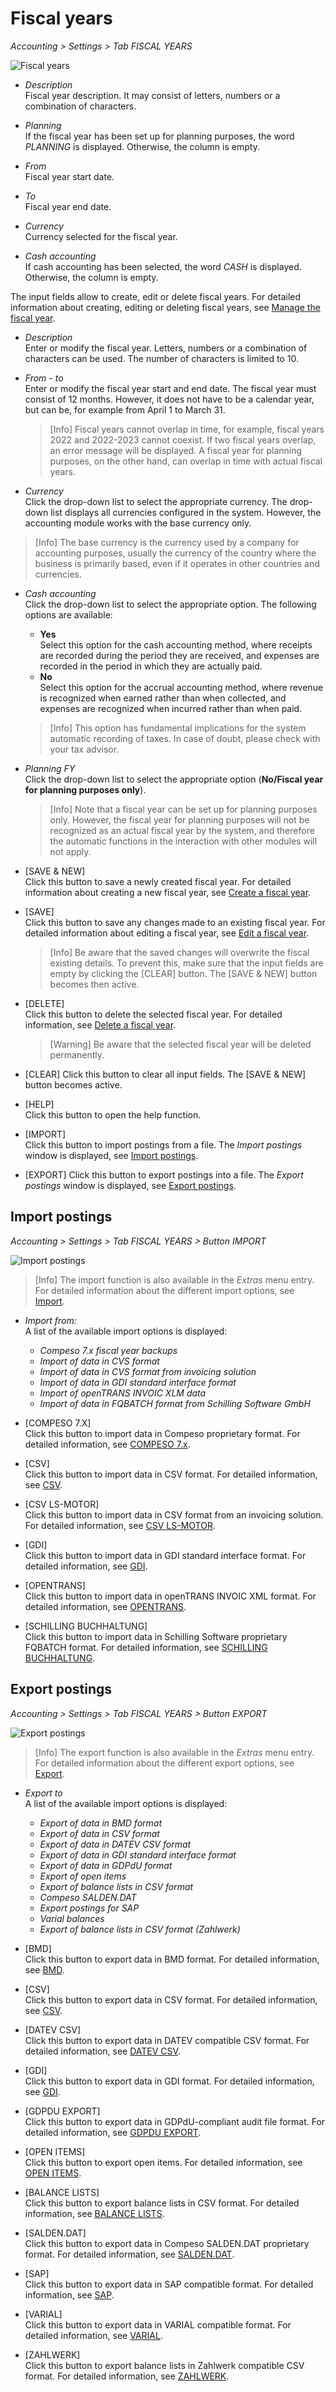 # Fiscal years

*Accounting > Settings > Tab FISCAL YEARS*

![Fiscal years](../../Assets/Screenshots/RetailSuiteAccounting/Settings/FiscalYears/CreateFiscalYear.png "[Fiscal years]")


- *Description*  
Fiscal year description. It may consist of letters, numbers or a combination of characters.

- *Planning*  
If the fiscal year has been set up for planning purposes, the word *PLANNING* is displayed. Otherwise, the column is empty.

[comment]: <> (Im System noch auf Deutsch: PLANUNG)

- *From*  
Fiscal year start date.

- *To*  
Fiscal year end date.

- *Currency*  
Currency selected for the fiscal year.

- *Cash accounting*  
If cash accounting has been selected, the word *CASH* is displayed. Otherwise, the column is empty.

[comment]: <> (Im System noch auf Deutsch: IST)


The input fields allow to create, edit or delete fiscal years. For detailed information about creating, editing or deleting fiscal years, see [Manage the fiscal year](../Integration/04_ManageFiscalYear.md).

- *Description*  
Enter or modify the fiscal year. Letters, numbers or a combination of characters can be used. The number of characters is limited to 10.

- *From - to*  
Enter or modify the fiscal year start and end date. The fiscal year must consist of 12 months. However, it does not have to be a calendar year, but can be, for example from April 1 to March 31.

  > [Info] Fiscal years cannot overlap in time, for example, fiscal years 2022 and 2022-2023 cannot coexist. If two fiscal years overlap, an error message will be displayed. A fiscal year for planning purposes, on the other hand, can overlap in time with actual fiscal years.

- *Currency*  
Click the drop-down list to select the appropriate currency. The drop-down list displays all currencies configured in the system. However, the accounting module works with the base currency only.

 > [Info] The base currency is the currency used by a company for accounting purposes, usually the currency of the country where the business is primarily based, even if it operates in other countries and currencies.

- *Cash accounting*  
Click the drop-down list to select the appropriate option. The following options are available:

  - **Yes**  
  Select this option for the cash accounting method, where receipts are recorded during the period they are received, and expenses are recorded in the period in which they are actually paid.
  - **No**  
  Select this option for the accrual accounting method, where revenue is recognized when earned rather than when collected, and expenses are recognized when incurred rather than when paid.

  > [Info] This option has fundamental implications for the system automatic recording of taxes. In case of doubt, please check with your tax advisor.

- *Planning FY*  
Click the drop-down list to select the appropriate option (**No/Fiscal year for planning purposes only**).

  > [Info] Note that a fiscal year can be set up for planning purposes only. However, the fiscal year for planning purposes will not be recognized as an actual fiscal year by the system, and therefore the automatic functions in the interaction with other modules will not apply.


- [SAVE & NEW]  
Click this button to save a newly created fiscal year. For detailed information about creating a new fiscal year, see [Create a fiscal year](../Integration/04_ManageFiscalYear.md#create-a-fiscal-year).

- [SAVE]  
Click this button to save any changes made to an existing fiscal year. For detailed information about editing a fiscal year, see [Edit a fiscal year](../Integration/04_ManageFiscalYear.md#edit-a-fiscal-year).

  > [Info] Be aware that the saved changes will overwrite the fiscal existing details. To prevent this, make sure that the input fields are empty by clicking the [CLEAR] button. The [SAVE & NEW] button becomes then active.

- [DELETE]  
Click this button to delete the selected fiscal year. For detailed information, see [Delete a fiscal year](../Integration/04_ManageFiscalYear.md#delete-a-fiscal-year).

  > [Warning] Be aware that the selected fiscal year will be deleted permanently.

- [CLEAR]
Click this button to clear all input fields. The [SAVE & NEW] button becomes active.

- [HELP]  
Click this button to open the help function.

[comment]: <> (Raus damit?)

- [IMPORT]  
Click this button to import postings from a file. The *Import postings* window is displayed, see [Import postings](#import-postings).

- [EXPORT]
Click this button to export postings into a file. The *Export postings* window is displayed, see [Export postings](#export-postings).


## Import postings

*Accounting > Settings > Tab FISCAL YEARS > Button IMPORT*

![Import postings](../../Assets/Screenshots/RetailSuiteAccounting/Settings/FiscalYears/ImportBookings.png "[Import postings]")

> [Info] The import function is also available in the *Extras* menu entry. For detailed information about the different import options, see [Import](./03a_Import.md).

- *Import from:*  
A list of the available import options is displayed:

  - *Compeso 7.x fiscal year backups*
  - *Import of data in CVS format*
  - *Import of data in CVS format from invoicing solution*
  - *Import of data in GDI standard interface format*
  - *Import of openTRANS INVOIC XLM data*
  - *Import of data in FQBATCH format from Schilling Software GmbH*

[comment]: <> (Links zu Import oder alle Infos hier reinkopieren?)

- [COMPESO 7.X]  
Click this button to import data in Compeso proprietary format. For detailed information, see [COMPESO 7.x](./03a_Import.md#compeso-7x).

- [CSV]  
Click this button to import data in CSV format. For detailed information, see [CSV](./03a_Import.md#csv).

- [CSV LS-MOTOR]  
Click this button to import data in CSV format from an invoicing solution. For detailed information, see [CSV LS-MOTOR](./03a_Import.md#csv-ls-motor).

[comment]: <> (FH: Was ist das? Wie sollte es auf Englisch heißen? LS ENGINE?)

- [GDI]  
Click this button to import data in GDI standard interface format. For detailed information, see [GDI](./03a_Import.md#gdi).

- [OPENTRANS]  
Click this button to import data in openTRANS INVOIC XML format. For detailed information, see [OPENTRANS](./03a_Import.md#opentrans).

- [SCHILLING BUCHHALTUNG]  
Click this button to import data in Schilling Software proprietary FQBATCH format. For detailed information, see [SCHILLING BUCHHALTUNG](./03a_Import.md#schilling-accounting).


## Export postings

*Accounting > Settings > Tab FISCAL YEARS > Button EXPORT*

![Export postings](../../Assets/Screenshots/RetailSuiteAccounting/Settings/FiscalYears/ExportBookings.png "[Export postings]")

> [Info] The export function is also available in the *Extras* menu entry. For detailed information about the different export options, see [Export](./03b_Export.md).

- *Export to*  
A list of the available import options is displayed:

  - *Export of data in BMD format*
  - *Export of data in CSV format*
  - *Export of data in DATEV CSV format*
  - *Export of data in GDI standard interface format*
  - *Export of data in GDPdU format*
  - *Export of open items*
  - *Export of balance lists in CSV format*
  - *Compeso SALDEN.DAT*
  - *Export postings for SAP*
  - *Varial balances*
  - *Export of balance lists in CSV format (Zahlwerk)*

[comment]: <> (Links zu Export oder alle Infos hier reinkopieren?)

- [BMD]  
Click this button to export data in BMD format. For detailed information, see [BMD](./03b_Export.md#bmd).

- [CSV]  
Click this button to export data in CSV format. For detailed information, see [CSV](./03b_Export.md#csv).

- [DATEV CSV]  
Click this button to export data in DATEV compatible CSV format. For detailed information, see [DATEV CSV](./03b_Export.md#datev-csv).

- [GDI]  
Click this button to export data in GDI format. For detailed information, see [GDI](./03b_Export.md#gdi).

- [GDPDU EXPORT]  
Click this button to export data in GDPdU-compliant audit file format. For detailed information, see [GDPDU EXPORT](./03b_Export.md#gdpdu-export).

- [OPEN ITEMS]  
Click this button to export open items. For detailed information, see [OPEN ITEMS](./03b_Export.md#open-items).

- [BALANCE LISTS]  
Click this button to export balance lists in CSV format. For detailed information, see [BALANCE LISTS](./03b_Export.md#balance-lists).

- [SALDEN.DAT]  
Click this button to export data in Compeso SALDEN.DAT proprietary format. For detailed information, see [SALDEN.DAT](./03b_Export.md#saldendat).

- [SAP]  
Click this button to export data in SAP compatible format. For detailed information, see [SAP](./03b_Export.md#sap).

- [VARIAL]  
Click this button to export data in VARIAL compatible format. For detailed information, see [VARIAL](./03b_Export.md#varial).

- [ZAHLWERK]  
Click this button to export balance lists in Zahlwerk compatible CSV format. For detailed information, see [ZAHLWERK](./03b_Export.md#zahlwerk).
